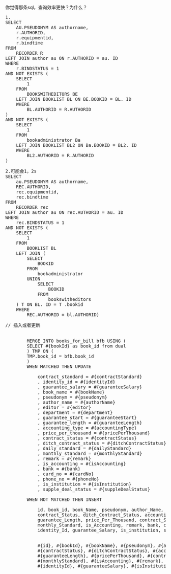 # 
你觉得那条sql，查询效率更快？为什么？

<pre>
1.
SELECT
	AU.PSEUDONYM AS authorname,
	r.AUTHORID,
	r.equipmentid,
	r.bindtime
FROM
	RECORDER R
LEFT JOIN author au ON r.AUTHORID = au. ID
WHERE
	r.BINDSTATUS = 1
AND NOT EXISTS (
	SELECT
		1
	FROM
		BOOKSWITHEDITORS BE
	LEFT JOIN BOOKLIST BL ON BE.BOOKID = BL. ID
	WHERE
		BL.AUTHORID = R.AUTHORID
)
AND NOT EXISTS (
	SELECT
		1
	FROM
		bookadministrator Ba
	LEFT JOIN BOOKLIST BL2 ON Ba.BOOKID = BL2. ID
	WHERE
		BL2.AUTHORID = R.AUTHORID
)
</pre>

<pre>
2.可能会1，2s
SELECT
	au.PSEUDONYM AS authorname,
	REC.AUTHORID,
	rec.equipmentid,
	rec.bindtime
FROM
	RECORDER rec
LEFT JOIN author au ON rec.AUTHORID = au. ID
WHERE
	rec.BINDSTATUS = 1
AND NOT EXISTS (
	SELECT
		1
	FROM
		BOOKLIST BL
	LEFT JOIN (
		SELECT
			BOOKID
		FROM
			bookadministrator
		UNION
			SELECT
				BOOKID
			FROM
				bookswitheditors
	) T ON BL. ID = T .bookid
	WHERE
		REC.AUTHORID = bl.AUTHORID)
</pre>

<pre>
// 插入或者更新
<insert id="insertOrUpdateBookForBill">

        MERGE INTO books_for_bill bfb USING (
        SELECT #{bookId} as book_id from dual
        ) TMP ON (
        TMP.book_id = bfb.book_id
        )
        WHEN MATCHED THEN UPDATE
        <set>
            contract_standard = #{contractStandard}
            , identity_id = #{identityId}
            , guarantee_salary = #{guaranteeSalary}
            , book_name = #{bookName}
            , pseudonym = #{pseudonym}
            , author_name = #{authorName}
            , editor = #{editor}
            , department = #{department}
            , guarantee_start = #{guaranteeStart}
            , guarantee_length = #{guaranteeLength}
            , accounting_type = #{accountingType}
            , price_per_thousand = #{pricePerThousand}
            , contract_status = #{contractStatus}
            , ditch_contract_status = #{ditchContractStatus}
            , daily_standard = #{dailyStandard}
            , monthly_standard = #{monthlyStandard}
            , remark = #{remark}
            , is_accounting = #{isAccounting}
            , bank = #{bank}
            , card_no = #{cardNo}
            , phone_no = #{phoneNo}
            , is_institution = #{isInstitution}
            , supple_deal_status = #{suppleDealStatus}
        </set>
        WHEN NOT MATCHED THEN INSERT
        <trim prefix="(" suffix=")" suffixOverrides=",">
            id, book_id, book_Name, pseudonym, author_Name, department, editor,
            contract_Status, ditch_Contract_Status, accounting_Type, guarantee_Start,
            guarantee_Length, price_Per_Thousand, contract_Standard, daily_Standard,
            monthly_Standard, is_Accounting, remark, bank, card_No, phone_No,
            identity_Id, guarantee_Salary, is_institution, supple_deal_status
        </trim>
        <trim prefix="values (" suffix=")" suffixOverrides=",">
            #{id}, #{bookId}, #{bookName}, #{pseudonym}, #{authorName}, #{department}, #{editor},
            #{contractStatus}, #{ditchContractStatus}, #{accountingType}, #{guaranteeStart},
            #{guaranteeLength}, #{pricePerThousand}, #{contractStandard}, #{dailyStandard},
            #{monthlyStandard}, #{isAccounting}, #{remark}, #{bank}, #{cardNo}, #{phoneNo},
            #{identityId}, #{guaranteeSalary}, #{isInstitution}, #{suppleDealStatus}
        </trim>
    </insert>
</pre>